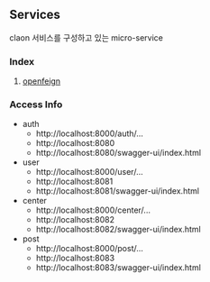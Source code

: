 ## Services

claon 서비스를 구성하고 있는 micro-service

### Index
1. [openfeign](./openfeign.md)

### Access Info
- auth
  - http://localhost:8000/auth/...
  - http://localhost:8080
  - http://localhost:8080/swagger-ui/index.html
- user
  - http://localhost:8000/user/...
  - http://localhost:8081
  - http://localhost:8081/swagger-ui/index.html
- center
  - http://localhost:8000/center/...
  - http://localhost:8082
  - http://localhost:8082/swagger-ui/index.html
- post
  - http://localhost:8000/post/...
  - http://localhost:8083
  - http://localhost:8083/swagger-ui/index.html